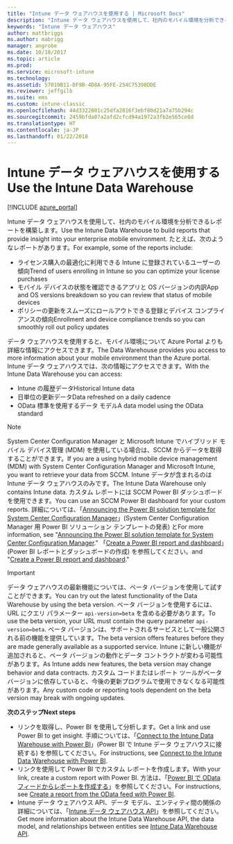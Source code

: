 ```yaml
---
title: "Intune データ ウェアハウスを使用する | Microsoft Docs"
description: "Intune データ ウェアハウスを使用して、社内のモバイル環境を分析できるレポートを構築します。"
keywords: "Intune データ ウェアハウス"
author: mattbriggs
ms.author: mabrigg
manager: angrobe
ms.date: 10/18/2017
ms.topic: article
ms.prod: 
ms.service: microsoft-intune
ms.technology: 
ms.assetid: 57019B11-DF9B-4D8A-95FE-254C75398DDE
ms.reviewer: jeffgilb
ms.suite: ems
ms.custom: intune-classic
ms.openlocfilehash: 44d3322801c25dfa2816f3ebf80d21a7a75b294c
ms.sourcegitcommit: 2459bfda07a2afd2cfcd94a1972a3fb2e565ce8d
ms.translationtype: HT
ms.contentlocale: ja-JP
ms.lasthandoff: 01/22/2018
---
```

# <a name="use-the-intune-data-warehouse"></a><span data-ttu-id="958c8-104">Intune データ ウェアハウスを使用する</span><span class="sxs-lookup"><span data-stu-id="958c8-104">Use the Intune Data Warehouse</span></span>

[!INCLUDE [azure_portal](./includes/azure_portal.md)]

<span data-ttu-id="958c8-105">Intune データ ウェアハウスを使用して、社内のモバイル環境を分析できるレポートを構築します。</span><span class="sxs-lookup"><span data-stu-id="958c8-105">Use the Intune Data Warehouse to build reports that provide insight into your enterprise mobile environment.</span></span> <span data-ttu-id="958c8-106">たとえば、次のようなレポートがあります。</span><span class="sxs-lookup"><span data-stu-id="958c8-106">For example, some of the reports include:</span></span>
-   <span data-ttu-id="958c8-107">ライセンス購入の最適化に利用できる Intune に登録されているユーザーの傾向</span><span class="sxs-lookup"><span data-stu-id="958c8-107">Trend of users enrolling in Intune so you can optimize your license purchases</span></span>
-   <span data-ttu-id="958c8-108">モバイル デバイスの状態を確認できるアプリと OS バージョンの内訳</span><span class="sxs-lookup"><span data-stu-id="958c8-108">App and OS versions breakdown so you can review that status of mobile devices</span></span>
-   <span data-ttu-id="958c8-109">ポリシーの更新をスムーズにロールアウトできる登録とデバイス コンプライアンスの傾向</span><span class="sxs-lookup"><span data-stu-id="958c8-109">Enrollment and device compliance trends so you can smoothly roll out policy updates</span></span>

<span data-ttu-id="958c8-110">データ ウェアハウスを使用すると、モバイル環境について Azure Portal よりも詳細な情報にアクセスできます。</span><span class="sxs-lookup"><span data-stu-id="958c8-110">The Data Warehouse provides you access to more information about your mobile environment than the Azure portal.</span></span> <span data-ttu-id="958c8-111">Intune データ ウェアハウスでは、次の情報にアクセスできます。</span><span class="sxs-lookup"><span data-stu-id="958c8-111">With the Intune Data Warehouse you can access:</span></span>

  -  <span data-ttu-id="958c8-112">Intune の履歴データ</span><span class="sxs-lookup"><span data-stu-id="958c8-112">Historical Intune data</span></span>
  -  <span data-ttu-id="958c8-113">日単位の更新データ</span><span class="sxs-lookup"><span data-stu-id="958c8-113">Data refreshed on a daily cadence</span></span>
  -  <span data-ttu-id="958c8-114">OData 標準を使用するデータ モデル</span><span class="sxs-lookup"><span data-stu-id="958c8-114">A data model using the OData standard</span></span>

> [!Note]
> <span data-ttu-id="958c8-115">System Center Configuration Manager と Microsoft Intune でハイブリッド モバイル デバイス管理 (MDM) を使用している場合は、SCCM からデータを取得することができます。</span><span class="sxs-lookup"><span data-stu-id="958c8-115">If you are a using hybrid mobile device management (MDM) with System Center Configuration Manager and Microsoft Intune, you want to retrieve your data from SCCM.</span></span> <span data-ttu-id="958c8-116">Intune データが含まれるのは Intune データ ウェアハウスのみです。</span><span class="sxs-lookup"><span data-stu-id="958c8-116">The Intune Data Warehouse only contains Intune data.</span></span> <span data-ttu-id="958c8-117">カスタム レポートには SCCM Power BI ダッシュボードを使用できます。</span><span class="sxs-lookup"><span data-stu-id="958c8-117">You can use an SCCM Power BI dashboard for your custom reports.</span></span> <span data-ttu-id="958c8-118">詳細については、「[Announcing the Power BI solution template for System Center Configuration Manager]( https://powerbi.microsoft.com/blog/sccm-solution-template)」(System Center Configuration Manager 用 Power BI ソリューション テンプレートの発表) と</span><span class="sxs-lookup"><span data-stu-id="958c8-118">For more information, see "[Announcing the Power BI solution template for System Center Configuration Manager]( https://powerbi.microsoft.com/blog/sccm-solution-template)."</span></span> <span data-ttu-id="958c8-119">「[Create a Power BI report and dashboard](https://docs.microsoft.com/dynamics365/unified-operations/dev-itpro/analytics/create-powerbi-report-dashboard)」(Power BI レポートとダッシュボードの作成) を参照してください。</span><span class="sxs-lookup"><span data-stu-id="958c8-119">and "[Create a Power BI report and dashboard](https://docs.microsoft.com/dynamics365/unified-operations/dev-itpro/analytics/create-powerbi-report-dashboard)."</span></span>


> [!Important]  
> <span data-ttu-id="958c8-120">データ ウェアハウスの最新機能については、ベータ バージョンを使用して試すことができます。</span><span class="sxs-lookup"><span data-stu-id="958c8-120">You can try out the latest functionality of the Data Warehouse by using the beta version.</span></span> <span data-ttu-id="958c8-121">ベータ バージョンを使用するには、URL にクエリ パラメーター `api-version=beta` を含める必要があります。</span><span class="sxs-lookup"><span data-stu-id="958c8-121">To use the beta version, your URL must contain the query parameter `api-version=beta`.</span></span> <span data-ttu-id="958c8-122">ベータ バージョンは、サポートされるサービスとして一般公開される前の機能を提供しています。</span><span class="sxs-lookup"><span data-stu-id="958c8-122">The beta version offers features before they are made generally available as a supported service.</span></span> <span data-ttu-id="958c8-123">Intune に新しい機能が追加されると、ベータ バージョンの動作とデータ コントラクトが変わる可能性があります。</span><span class="sxs-lookup"><span data-stu-id="958c8-123">As Intune adds new features, the beta version may change behavior and data contracts.</span></span> <span data-ttu-id="958c8-124">カスタム コードまたはレポート ツールがベータ バージョンに依存していると、今後の更新プログラムで使用できなくなる可能性があります。</span><span class="sxs-lookup"><span data-stu-id="958c8-124">Any custom code or reporting tools dependent on the beta version may break with ongoing updates.</span></span>

<span data-ttu-id="958c8-125">**次のステップ**</span><span class="sxs-lookup"><span data-stu-id="958c8-125">**Next steps**</span></span>

- <span data-ttu-id="958c8-126">リンクを取得し、Power BI を使用して分析します。</span><span class="sxs-lookup"><span data-stu-id="958c8-126">Get a link and use Power BI to get insight.</span></span> <span data-ttu-id="958c8-127">手順については、「[Connect to the Intune Data Warehouse with Power BI](reports-proc-get-a-link-powerbi.md)」(Power BI で Intune データ ウェアハウスに接続する) を参照してください。</span><span class="sxs-lookup"><span data-stu-id="958c8-127">For instructions, see [Connect to the Intune Data Warehouse with Power BI](reports-proc-get-a-link-powerbi.md).</span></span>
- <span data-ttu-id="958c8-128">リンクを使用して Power BI でカスタム レポートを作成します。</span><span class="sxs-lookup"><span data-stu-id="958c8-128">With your link, create a custom report with Power BI.</span></span> <span data-ttu-id="958c8-129">方法は、「[Power BI で OData フィードからレポートを作成する](reports-proc-create-with-odata.md)」を参照してください。</span><span class="sxs-lookup"><span data-stu-id="958c8-129">For instructions, see [Create a report from the OData feed with Power BI](reports-proc-create-with-odata.md).</span></span>
- <span data-ttu-id="958c8-130">Intune データ ウェアハウス API、データ モデル、エンティティ間の関係の詳細については、<!-- , and an example of creating a custom client to retrieve data,-->「[Intune データ ウェアハウス API](reports-nav-intune-data-warehouse.md)」を参照してください。</span><span class="sxs-lookup"><span data-stu-id="958c8-130">Get more information about the Intune Data Warehouse API, the data model, and relationships between entities<!-- , and an example of creating a custom client to retrieve data,--> see [Intune Data Warehouse API](reports-nav-intune-data-warehouse.md).</span></span>